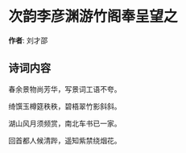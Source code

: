 # 次韵李彦渊游竹阁奉呈望之

**作者**: 刘才邵

## 诗词内容

春余景物尚芳华，写景词工语不夸。

绮馔玉樽筵秩秩，碧梧翠竹影斜斜。

湖山风月须频赏，南北车书已一家。

回首都人候清跸，遥知紫禁绕烟花。

